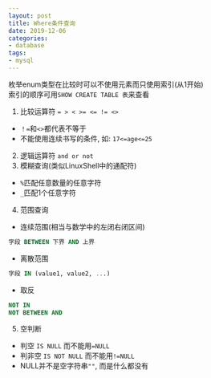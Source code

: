 ```yaml
---
layout: post
title: Where条件查询
date: 2019-12-06
categories:
- database
tags:
- mysql
---
```


枚举enum类型在比较时可以不使用元素而只使用索引(从1开始)<br>
索引的顺序可用`SHOW CREATE TABLE 表`来查看<br>

1. 比较运算符 `= > < >= <= != <>`
* `！=`和`<>`都代表不等于
* 不能使用连续书写的条件, 如: `17<=age<=25`
2. 逻辑运算符 `and or not`
3. 模糊查询(类似LinuxShell中的通配符)
* `%`匹配任意数量的任意字符
* `_`匹配1个任意字符
4. 范围查询
* 连续范围(相当与数学中的左闭右闭区间)
```sql
字段 BETWEEN 下界 AND 上界
```
* 离散范围
```sql
字段 IN (value1, value2, ...)
```
* 取反
```sql
NOT IN
NOT BETWEEN AND
```

5. 空判断
* 判空 `IS NULL` 而不能用`=NULL`
* 判非空 `IS NOT NULL` 而不能用`!=NULL`
* NULL并不是空字符串`""`, 而是什么都没有



